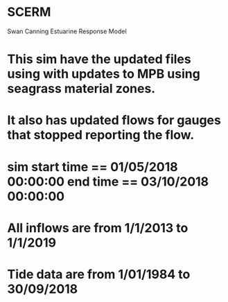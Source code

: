 # SCERM
Swan Canning Estuarine Response Model
# This sim have the updated files using with updates to MPB using seagrass material zones. 
# It also has updated flows for gauges that stopped reporting the flow. 
# sim start time == 01/05/2018 00:00:00 end time == 03/10/2018 00:00:00 
# All inflows are from  1/1/2013 to 1/1/2019
# Tide data are from 1/01/1984 to 30/09/2018
